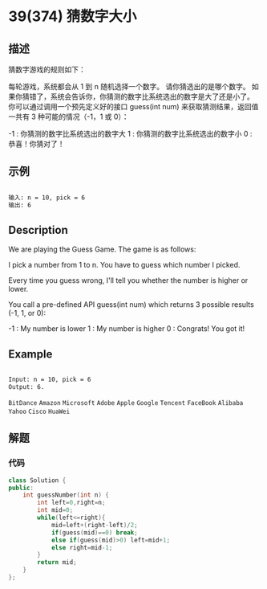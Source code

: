 # 39(374) 猜数字大小

## 描述

猜数字游戏的规则如下：

每轮游戏，系统都会从 1 到 n 随机选择一个数字。 请你猜选出的是哪个数字。
如果你猜错了，系统会告诉你，你猜测的数字比系统选出的数字是大了还是小了。
你可以通过调用一个预先定义好的接口 guess(int num) 来获取猜测结果，返回值一共有 3 种可能的情况（-1，1 或 0）：

-1 : 你猜测的数字比系统选出的数字大
 1 : 你猜测的数字比系统选出的数字小
 0 : 恭喜！你猜对了！


## 示例

```bash

输入: n = 10, pick = 6
输出: 6 

``` 

## Description


We are playing the Guess Game. The game is as follows:

I pick a number from 1 to n. You have to guess which number I picked.

Every time you guess wrong, I'll tell you whether the number is higher or lower.

You call a pre-defined API guess(int num) which returns 3 possible results (-1, 1, or 0):

-1 : My number is lower
 1 : My number is higher
 0 : Congrats! You got it!


## Example

```bash

Input: n = 10, pick = 6
Output: 6. 

```

`BitDance` `Amazon` `Microsoft` `Adobe` `Apple` `Google` `Tencent` `FaceBook` `Alibaba` `Yahoo` `Cisco` `HuaWei`

## 解题


### 代码

```C++
class Solution {
public:
    int guessNumber(int n) {
        int left=0,right=n;
        int mid=0;
        while(left<=right){
            mid=left+(right-left)/2;
            if(guess(mid)==0) break;
            else if(guess(mid)>0) left=mid+1;
            else right=mid-1;
        }
        return mid;
    }
};
```